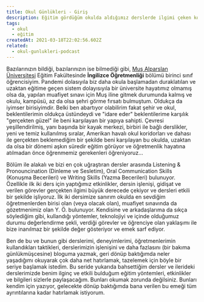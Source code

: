 ```yaml
---
title: Okul Günlükleri - Giriş
description: Eğitim gördüğüm okulda aldığımız derslerde ilgimi çeken konuları, kullanılan yöntemleri detaylarıyla paylaşacağım serinin giriş bölümü.
tags:
  - okul
  - eğitim
createdAt: 2021-03-18T22:02:56.602Z
related:
  - okul-gunlukleri-podcast
---
```


Bazılarınızın bildiği, bazılarınızın ise bilmediği gibi, [Muş Alparslan Üniversitesi](http://alparslan.edu.tr/?utm_source=eggsy.xyz) Eğitim Fakültesinde **İngilizce Öğretmenliği** bölümü birinci sınıf öğrencisiyim. Pandemi dolasıyıla biz daha okula başlamadan duraklatılan ve uzaktan eğitime geçen sistem dolayısıyıla bir üniversite hayatımız olmamış olsa da, yapılan muafiyet sınavı için Muş iline gitmek durumunda kalmış ve okulu, kampüsü, az da olsa şehri görme fırsatı bulmuştum. Oldukça da iyimser birisiyimdir. Belki ben abartıyor olabilirim fakat şehir ve okul, beklentilerimin oldukça üstündeydi ve "idare eder" beklentilerime karşılık "gerçekten güzel" ile beni karşılayan bir yapıya sahipti. Çevresi yeşillendirilmiş, yanı başında bir kayak merkezi, birbiri ile bağlı derslikler, yeni ve temiz kullanılmış sıralar, Amerikan havalı okul koridorları ve dahası ile gerçekten beklemediğim bir şekilde beni karşılayan bu okulda, uzaktan da olsa bir dönemi aşkın süredir eğitim görüyor ve öğretmenlik hayatına atılmadan önce öğrenmemiz gerekenleri öğreniyoruz...

Bölüm ile alakalı ve bizi en çok uğraştıran dersler arasında Listening & Pronouncination (Dinleme ve Sesletim), Oral Communication Skills (Konuşma Becerileri) ve Writing Skills (Yazma Becerileri) bulunuyor. Özellikle ilk iki ders için yaptığımız etkinlikler, dersin işlenişi, gidişat ve verilen görevler gerçekten ilgimi büyük derecede çekiyor ve dersleri etkili bir şekilde işliyoruz. İlk iki dersimize sanırım okulda en sevdiğim öğretmenlerden birisi olan (veya olacak olan), muafiyet sınavında da gözetmenimiz olan Y. Ö. bulunuyor. Kendisine ve arkadaşlarıma da sıkça söylediğim gibi, kullandığı yöntemler, teknolojiyi ve içinde olduğumuz durumu değerlendirme şekli, verdiği görevler ve öğrenciye olan yaklaşımı ile bize inanılmaz bir şekilde değer gösteriyor ve emek sarf ediyor.

Ben de bu ve bunun gibi derslerimi, deneyimlerimi, öğretmenlerimin kullandıkları taktikleri, derslerimizin işlenişini ve daha fazlasını (bir bakıma günlükmüşcesine) bloguma yazmak, geri dönüp baktığımda neler yaşadığımı okuyarak çok daha net hatırlamak, tazelemek için böyle bir seriye başlamak istedim. Bu seride yukarıda bahsettiğim dersler ve ilerideki derslerimizde benim ilginç ve etkili bulduğum eğitim yöntemleri, etkinlikler ve bilgileri sizlerle paylaşacağım. Bunları okumak zorunda değilsiniz. Bunları kendim için yazıyor, gelecekte dönüp baktığımda bana verilen bu emeği tüm ayrıntılarına kadar hatırlamak istiyorum.
